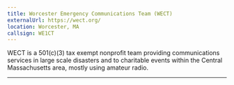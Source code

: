 ```yaml
---
title: Worcester Emergency Communications Team (WECT)
externalUrl: https://wect.org/
location: Worcester, MA
callsign: WE1CT
---
```


WECT is a 501(c)(3) tax exempt nonprofit team providing communications services in large scale disasters and to charitable events within the Central Massachusetts area, mostly using amateur radio.

---

